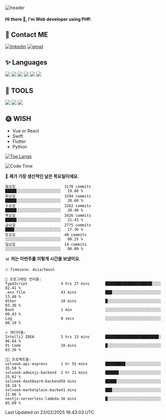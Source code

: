 ![header](https://capsule-render.vercel.app/api?type=waving&color=auto&height=300&section=header&text=Elin&fontSize=90&animation=twinkling)

#### Hi there 👋, I'm <b>Web developer</b> using PHP. ####

<!--
- 🔭 I’m currently working on Uniwill
- 🌱 I’m currently learning Vue or React or Python.
-->

<!---#### I am PHP developer --->

## 💌 Contact ME ###
[<img src='https://img.shields.io/badge/-EunjiKo-%230A66C2?style=flat-square&logo=LinkedIn&logoColor=white' alt='linkedin'>](https://www.linkedin.com/in/https://www.linkedin.com/in/eunji-ko-00a907164//)  [<img src='https://img.shields.io/badge/-einee214%40gmail.com-%23EA4335?style=flat-square&logo=Gmail&logoColor=white' alt='gmail'>](einee214@gmail.com)  


## ✨ Languages
<img src='https://img.shields.io/badge/-PHP-%23777BB4?style=for-the-badge&logo=PHP&logoColor=white'> <img src='https://img.shields.io/badge/-Laravel-%23FF2D20?style=for-the-badge&logo=Laravel&logoColor=white'> <img src='https://img.shields.io/badge/Jquery-%230769AD?style=for-the-badge&logo=Jquery&logoColor=white'> <img src='https://img.shields.io/badge/CSS3-%231572B6?style=for-the-badge&logo=CSS3&logoColor=white'> <img src='https://img.shields.io/badge/Bootstrap-%237952B3?style=for-the-badge&logo=Bootstrap&logoColor=white' > <img src='https://img.shields.io/badge/MySQL-%234479A1?style=for-the-badge&logo=MySQL&logoColor=white' >

## 🌷 TOOLS
<img src='https://img.shields.io/badge/PHPSTORM-%23000000?style=for-the-badge&logo=PhpStorm&logoColor=white' > <img src='https://img.shields.io/badge/GitLab-%23FCA121?style=for-the-badge&logo=GitLab&logoColor=white' > <img src='https://img.shields.io/badge/GitHub-%23181717?style=for-the-badge&logo=GitHub&logoColor=white'>


## 🌞 WISH
- Vue or React
- Swift
- Flutter
- Python


[![Top Langs](https://github-readme-stats.vercel.app/api/top-langs/?username=ein214&layout=compact)](https://github.com/anuraghazra/github-readme-stats)

<!--START_SECTION:waka-->
![Code Time](http://img.shields.io/badge/Code%20Time-4%2C052%20hrs%2016%20mins-blue)

📅 **제가 가장 생산적인 날은 목요일이에요.** 

```text
월요일                      3178 commits        █████░░░░░░░░░░░░░░░░░░░░   19.88 % 
화요일                      3294 commits        █████░░░░░░░░░░░░░░░░░░░░   20.60 % 
수요일                      3262 commits        █████░░░░░░░░░░░░░░░░░░░░   20.40 % 
목요일                      3426 commits        █████░░░░░░░░░░░░░░░░░░░░   21.43 % 
금요일                      2775 commits        ████░░░░░░░░░░░░░░░░░░░░░   17.36 % 
토요일                      40 commits          ░░░░░░░░░░░░░░░░░░░░░░░░░   00.25 % 
일요일                      14 commits          ░░░░░░░░░░░░░░░░░░░░░░░░░   00.09 % 
```


📊 **저는 이번주를 이렇게 시간을 보냈어요.** 

```text
🕑︎ Timezone: Asia/Seoul

💬 프로그래밍 언어들: 
TypeScript               4 hrs 27 mins       █████████████████████░░░░   82.41 % 
.env file                43 mins             ███░░░░░░░░░░░░░░░░░░░░░░   13.48 % 
Other                    10 mins             █░░░░░░░░░░░░░░░░░░░░░░░░   03.36 % 
Bash                     1 min               ░░░░░░░░░░░░░░░░░░░░░░░░░   00.43 % 
Log                      0 secs              ░░░░░░░░░░░░░░░░░░░░░░░░░   00.18 % 

🔥 에디터들: 
IntelliJ IDEA            5 hrs 13 mins       ████████████████████████░   96.64 % 
VS Code                  10 mins             █░░░░░░░░░░░░░░░░░░░░░░░░   03.36 % 

🐱‍💻 프로젝트들: 
solvook-api-express      1 hr 55 mins        █████████░░░░░░░░░░░░░░░░   35.50 % 
solvook-adminjs-backend  1 hr 21 mins        ██████░░░░░░░░░░░░░░░░░░░   25.02 % 
solvook-dashboard-backend58 mins             █████░░░░░░░░░░░░░░░░░░░░   18.18 % 
solvook-marketplace-backe41 mins             ███░░░░░░░░░░░░░░░░░░░░░░   12.86 % 
nestjs-serverless-lambda-16 mins             █░░░░░░░░░░░░░░░░░░░░░░░░   05.09 % 
```


 Last Updated on 23/02/2025 18:43:03 UTC
<!--END_SECTION:waka-->

<!---![GitHub stats](https://github-readme-stats.vercel.app/api?username=ein214&show_icons=true&theme=dracula)  --->



